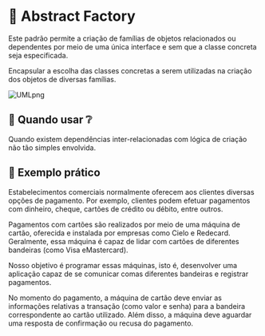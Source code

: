 # :hammer: Abstract Factory

Este padrão permite a criação de famílias de objetos relacionados ou dependentes por meio de uma única interface e sem que a classe concreta seja especificada.

Encapsular a escolha das classes concretas a serem utilizadas na criação dos objetos de diversas famílias.


![UMLpng](https://user-images.githubusercontent.com/40917812/76691390-1f1e6780-6629-11ea-806e-ecc8b4fe074d.png)

## :thinking: Quando usar :grey_question:

Quando existem dependências inter-relacionadas com lógica de criação não tão simples envolvida.

## :muscle: Exemplo prático

Estabelecimentos comerciais normalmente oferecem aos clientes diversas opções de pagamento. Por exemplo, clientes podem efetuar pagamentos com dinheiro, cheque, cartões de crédito ou débito, entre outros.

Pagamentos com cartões são realizados por meio de uma máquina de cartão, oferecida e instalada por empresas como Cielo e Redecard. Geralmente, essa máquina é capaz de lidar com cartões de diferentes bandeiras (como Visa eMastercard).

Nosso objetivo é programar essas máquinas, isto é, desenvolver uma aplicação capaz de se comunicar comas diferentes bandeiras e registrar pagamentos.

No momento do pagamento, a máquina de cartão deve enviar as informações relativas a transação (como valor e senha) para a bandeira correspondente ao cartão utilizado. Além disso, a máquina deve aguardar uma resposta de confirmação ou recusa do pagamento.
